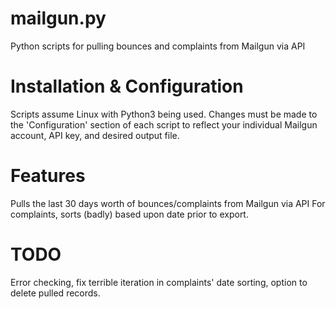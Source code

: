 # mailgun.py
Python scripts for pulling bounces and complaints from Mailgun via API

# Installation & Configuration
Scripts assume Linux with Python3 being used.  Changes must be made to the 'Configuration' section of each script to reflect your individual Mailgun account, API key, and desired output file.

# Features
Pulls the last 30 days worth of bounces/complaints from Mailgun via API
For complaints, sorts (badly) based upon date prior to export.

# TODO
Error checking, fix terrible iteration in complaints' date sorting, option to delete pulled records.

